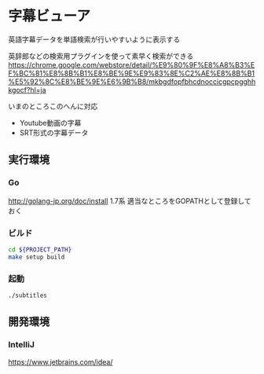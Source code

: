 # 字幕ビューア
英語字幕データを単語検索が行いやすいように表示する

英辞郎などの検索用プラグインを使って素早く検索ができる
https://chrome.google.com/webstore/detail/%E9%80%9F%E8%A8%B3%EF%BC%81%E8%8B%B1%E8%BE%9E%E9%83%8E%C2%AE%E8%8B%B1%E5%92%8C%E8%BE%9E%E6%9B%B8/mkbgdfopfbhcdnoccicgpcpgghhkgocf?hl=ja

いまのところこのへんに対応
- Youtube動画の字幕
- SRT形式の字幕データ

## 実行環境
### Go
http://golang-jp.org/doc/install
1.7系
適当なところをGOPATHとして登録しておく

### ビルド
```bash
cd ${PROJECT_PATH}
make setup build
```

### 起動
```bash
./subtitles
```

## 開発環境
### IntelliJ
https://www.jetbrains.com/idea/

